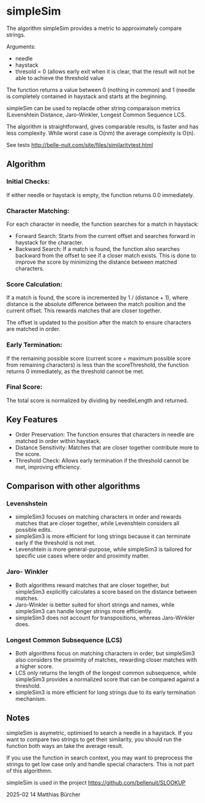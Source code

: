 # simpleSim

The algorithm simpleSim provides a metric to approximately compare strings.

Arguments:
- needle
- haystack
- thresold = 0 (allows early exit when it is clear, that the result will not be able to achieve the threshold value

The function returns a value between 0 (nothing in common) and 1 (needle is completely contained in haystack and starts at the beginning.

simpleSim can be used to replacde other string comparaison metrics (Levenshtein Distance, Jaro-Winkler, Longest Common Sequence LCS.

The algorithm is straightforward, gives comparable results, is faster and has less complexity. While worst case is O(nm) the average complexity is O(n).

See tests http://belle-nuit.com/site/files/similaritytest.html

## Algorithm

### Initial Checks:
If either needle or haystack is empty, the function returns 0.0 immediately.

### Character Matching:
For each character in needle, the function searches for a match in haystack:
- Forward Search: Starts from the current offset and searches forward in haystack for the character.
- Backward Search: If a match is found, the function also searches backward from the offset to see if a closer match exists. This is done to improve the score by minimizing the distance between matched characters.

### Score Calculation:
If a match is found, the score is incremented by 1 / (distance + 1), where distance is the absolute difference between the match position and the current offset. This rewards matches that are closer together.

The offset is updated to the position after the match to ensure characters are matched in order.

### Early Termination:
If the remaining possible score (current score + maximum possible score from remaining characters) is less than the scoreThreshold, the function returns 0 immediately, as the threshold cannot be met.

### Final Score:
The total score is normalized by dividing by needleLength and returned.

## Key Features

- Order Preservation: The function ensures that characters in needle are matched in order within haystack.
- Distance Sensitivity: Matches that are closer together contribute more to the score.
- Threshold Check: Allows early termination if the threshold cannot be met, improving efficiency.

## Comparison with other algorithms

### Levenshstein

- simpleSim3 focuses on matching characters in order and rewards matches that are closer together, while Levenshtein considers all possible edits.
- simpleSim3 is more efficient for long strings because it can terminate early if the threshold is not met.
- Levenshtein is more general-purpose, while simpleSim3 is tailored for specific use cases where order and proximity matter.

### Jaro- Winkler

- Both algorithms reward matches that are closer together, but simpleSim3 explicitly calculates a score based on the distance between matches.
- Jaro-Winkler is better suited for short strings and names, while simpleSim3 can handle longer strings more efficiently.
- simpleSim3 does not account for transpositions, whereas Jaro-Winkler does.

### Longest Common Subsequence (LCS)

- Both algorithms focus on matching characters in order, but simpleSim3 also considers the proximity of matches, rewarding closer matches with a higher score.
- LCS only returns the length of the longest common subsequence, while simpleSim3 provides a normalized score that can be compared against a threshold.
- simpleSim3 is more efficient for long strings due to its early termination mechanism.

## Notes

simpleSim is asymetric, optimised to search a needle in a haystack. If you want to compare two strings to get their similarity, you should run the function both ways an take the average result.

If you use the function in search context, you may want to preprocess the strings to get low case only and handle special characters. This is not part of this algorithmn.

simpleSim is used in the project https://github.com/bellenuit/SLOOKUP

2025-02 14 Matthias Bürcher
